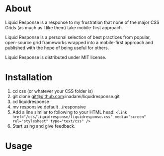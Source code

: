 # About
Liquid Response is a response to my frustration that none of the major CSS Grids (as much as I like them) take mobile-first approach. 

Liquid Response is a personal selection of best practices from popular, open-source grid frameworks wrapped into a mobile-first approach and published with the hope of being useful for others.

Liquid Response is distributed under MIT license.

# Installation

1. cd css (or whatever your CSS folder is)
1. git clone git@github.com:inadarei/liquidresponse.git
1. cd liquidresponse
1. mv responsive.default ../responsive
1. Add a line similar to following to your HTML head:
`<link href="/css/liquidresponse/liquidresponse.css" media="screen" rel="stylesheet" type="text/css" /> `
1. Start using and give feedback.

# Usage 
